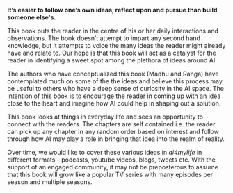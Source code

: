 **It’s easier to follow one’s own ideas, reflect upon and pursue than build someone else's.** 

This book puts the reader in the centre of his or her daily interactions and observations. The book doesn’t attempt to impart any second hand knowledge, but it attempts to voice the many ideas the reader might already have and relate to. Our hope is that this book will act as a catalyst for the reader in identifying a sweet spot among the plethora of ideas around AI. 

The authors who have conceptualized this book (Madhu and Ranga) have contemplated much on some of the the ideas and believe this process may be useful to others who have a deep sense of curiosity in the AI space. The intention of this book is to encourage the reader in coming up with an idea close to the heart and imagine how AI could help in shaping out a solution. 

This book looks at things in everyday life and sees an opportunity to connect with the readers. The chapters are self contained i.e. the reader can pick up any chapter in any random order based on interest and follow through how AI may play a role in bringing that idea into the realm of reality. 

Over time, we would like to cover these various ideas in *ai4mylife* in different formats - podcasts, youtube videos, blogs, tweets etc. With the support of an engaged community, it may not be preposterous to assume that this book will grow like a popular TV series with many episodes per season and multiple seasons.
